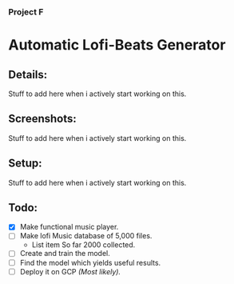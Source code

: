 ### Project F
# Automatic Lofi-Beats Generator

## Details:
Stuff to add here when i actively start working on this.

## Screenshots:
Stuff to add here when i actively start working on this.

## Setup:
Stuff to add here when i actively start working on this.

## Todo:
 - [x] Make functional music player.
 - [ ] Make lofi Music database of 5,000 files.
	 - List item So far 2000 collected.
 - [ ] Create and train the model.
 - [ ] Find the model which yields useful results.
 - [ ] Deploy it on GCP *(Most likely).*
